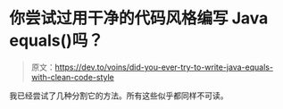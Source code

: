 # 你尝试过用干净的代码风格编写 Java equals()吗？

> 原文：<https://dev.to/voins/did-you-ever-try-to-write-java-equals-with-clean-code-style>

我已经尝试了几种分割它的方法。所有这些似乎都同样不可读。